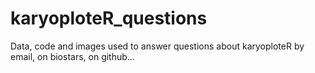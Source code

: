 # karyoploteR_questions
Data, code and images used to answer questions about karyoploteR by email, on biostars, on github...
